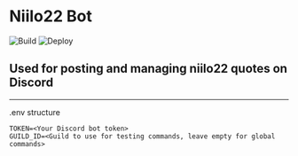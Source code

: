 # Niilo22 Bot

![Build](https://github.com/mxrr/niilo22/actions/workflows/build.yml/badge.svg)
![Deploy](https://github.com/mxrr/niilo22/actions/workflows/deploy.yml/badge.svg)

## Used for posting and managing niilo22 quotes on Discord

---

.env structure

```
TOKEN=<Your Discord bot token>
GUILD_ID=<Guild to use for testing commands, leave empty for global commands>
```
